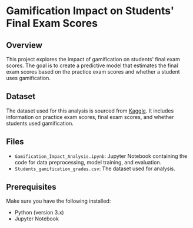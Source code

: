 # Gamification Impact on Students' Final Exam Scores

## Overview

This project explores the impact of gamification on students' final exam scores. The goal is to create a predictive model that estimates the final exam scores based on the practice exam scores and whether a student uses gamification.

## Dataset

The dataset used for this analysis is sourced from [Kaggle](https://www.kaggle.com/datasets/gianinamariapetrascu/gamification-students-grades). It includes information on practice exam scores, final exam scores, and whether students used gamification.

## Files

- `Gamification_Impact_Analysis.ipynb`: Jupyter Notebook containing the code for data preprocessing, model training, and evaluation.
- `Students_gamification_grades.csv`: The dataset used for analysis.

## Prerequisites

Make sure you have the following installed:

- Python (version 3.x)
- Jupyter Notebook



